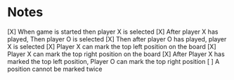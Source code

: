 # Notes

[X] When game is started then player X is selected
[X] After player X has played, Then player O is selected
[X] Then after player O has played, player X is selected
[X] Player X can mark the top left position on the board
[X] Player X can mark the top right position on the board
[X] After Player X has marked the top left position, Player O can mark the top right position
[ ] A position cannot be marked twice
